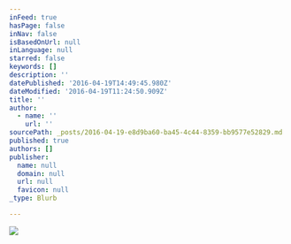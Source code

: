 ```yaml
---
inFeed: true
hasPage: false
inNav: false
isBasedOnUrl: null
inLanguage: null
starred: false
keywords: []
description: ''
datePublished: '2016-04-19T14:49:45.980Z'
dateModified: '2016-04-19T11:24:50.909Z'
title: ''
author:
  - name: ''
    url: ''
sourcePath: _posts/2016-04-19-e8d9ba60-ba45-4c44-8359-bb9577e52829.md
published: true
authors: []
publisher:
  name: null
  domain: null
  url: null
  favicon: null
_type: Blurb

---
```

![](https://the-grid-user-content.s3-us-west-2.amazonaws.com/e3344658-c83e-4463-b54b-2e77830b2622.jpg)